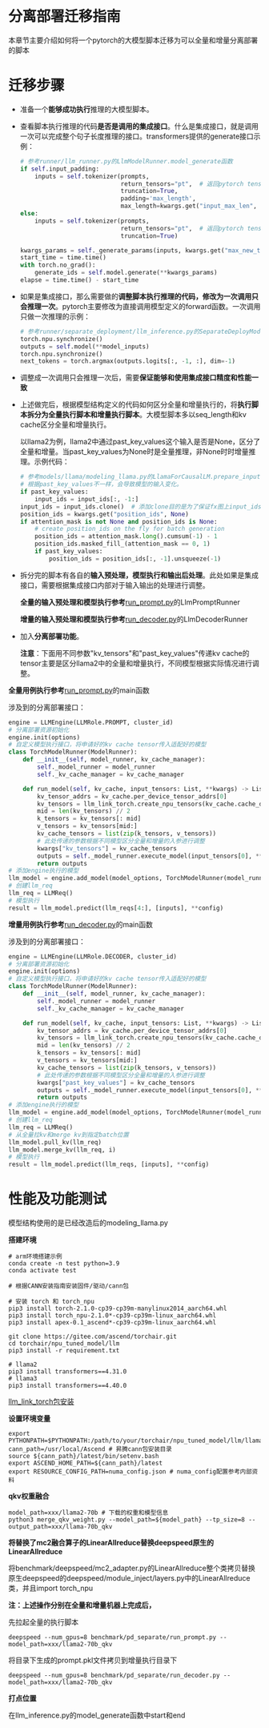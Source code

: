 

# 分离部署迁移指南

本章节主要介绍如何将一个pytorch的大模型脚本迁移为可以全量和增量分离部署的脚本

# 迁移步骤

- 准备一个**能够成功执行**推理的大模型脚本。

- 查看脚本执行推理的代码**是否是调用的集成接口**。什么是集成接口，就是调用一次可以完成整个句子长度推理的接口。transformers提供的generate接口示例：

  ```python
  # 参考runner/llm_runner.py的LlmModelRunner.model_generate函数
  if self.input_padding:
      inputs = self.tokenizer(prompts,
                              return_tensors="pt",  # 返回pytorch tensor
                              truncation=True,
                              padding='max_length',
                              max_length=kwargs.get("input_max_len", 1024))
  else:
      inputs = self.tokenizer(prompts,
                              return_tensors="pt",  # 返回pytorch tensor
                              truncation=True)
  
  kwargs_params = self._generate_params(inputs, kwargs.get("max_new_tokens", 1024))
  start_time = time.time()
  with torch.no_grad():
      generate_ids = self.model.generate(**kwargs_params)
  elapse = time.time() - start_time
  ```

- 如果是集成接口，那么需要做的**调整脚本执行推理的代码，修改为一次调用只会推理一次**。pytorch主要修改为直接调用模型定义的forward函数。一次调用只做一次推理的示例：

  ```python
  # 参考runner/separate_deployment/llm_inference.py的SeparateDeployModelRunner.model_generate函数
  torch.npu.synchronize()
  outputs = self.model(**model_inputs)
  torch.npu.synchronize()
  next_tokens = torch.argmax(outputs.logits[:, -1, :], dim=-1)
  ```

- 调整成一次调用只会推理一次后，需要**保证能够和使用集成接口精度和性能一致**

- 上述做完后，根据模型结构定义的代码如何区分全量和增量执行的，将**执行脚本拆分为全量执行脚本和增量执行脚本**。大模型脚本多以seq_length和kv cache区分全量和增量执行。

  以llama2为例，llama2中通过past_key_values这个输入是否是None，区分了全量和增量。当past_key_values为None时是全量推理，非None时时增量推理。示例代码：

  ```python
  # 参考models/llama/modeling_llama.py的LlamaForCausalLM.prepare_inputs_for_generation函数
  # 根据past_key_values不一样，会导致模型的输入变化。
  if past_key_values:
      input_ids = input_ids[:, -1:]
  input_ids = input_ids.clone()  # 添加clone目的是为了保证fx图上input_ids不变化
  position_ids = kwargs.get("position_ids", None)
  if attention_mask is not None and position_ids is None:
      # create position_ids on the fly for batch generation
      position_ids = attention_mask.long().cumsum(-1) - 1
      position_ids.masked_fill_(attention_mask == 0, 1)
      if past_key_values:
          position_ids = position_ids[:, -1].unsqueeze(-1)
  ```

- 拆分完的脚本有各自的**输入预处理，模型执行和输出后处理**。此处如果是集成接口，需要根据集成接口内部对于输入输出的处理进行调整。

  **全量的输入预处理和模型执行参考**[run_prompt.py](./run_prompt.py)的LlmPromptRunner

  **增量的输入预处理和模型执行参考**[run_decoder.py](./run_decoder.py)的LlmDecoderRunner

- 加入**分离部署功能**。

  **注意**：下面用不同参数"kv_tensors"和"past_key_values"传递kv cache的tensor主要是区分llama2中的全量和增量执行，不同模型根据实际情况进行调整。

**全量用例执行参考**[run_prompt.py](./run_prompt.py)的main函数

涉及到的分离部署接口：

```python
engine = LLMEngine(LLMRole.PROMPT, cluster_id)
# 分离部署资源初始化
engine.init(options)
# 自定义模型执行接口，将申请好的kv cache tensor传入适配好的模型
class TorchModelRunner(ModelRunner):
    def __init__(self, model_runner, kv_cache_manager):
        self._model_runner = model_runner
        self._kv_cache_manager = kv_cache_manager

    def run_model(self, kv_cache, input_tensors: List, **kwargs) -> List:
        kv_tensor_addrs = kv_cache.per_device_tensor_addrs[0]
        kv_tensors = llm_link_torch.create_npu_tensors(kv_cache.cache_desc.shape, torch.float16, kv_tensor_addrs)
        mid = len(kv_tensors) // 2
        k_tensors = kv_tensors[: mid]
        v_tensors = kv_tensors[mid:]
        kv_cache_tensors = list(zip(k_tensors, v_tensors))
        # 此处传递的参数根据不同模型区分全量和增量的入参进行调整
        kwargs["kv_tensors"] = kv_cache_tensors
        outputs = self._model_runner.execute_model(input_tensors[0], **kwargs)
        return outputs
# 添加engine执行的模型
llm_model = engine.add_model(model_options, TorchModelRunner(model_runner, engine.kv_cache_manager))
# 创建llm_req
llm_req = LLMReq()
# 模型执行
result = llm_model.predict(llm_reqs[4:], [inputs], **config)
```

**增量用例执行参考**[run_decoder.py](./run_decoder.py)的main函数

涉及到的分离部署接口：

```python
engine = LLMEngine(LLMRole.DECODER, cluster_id)
# 分离部署资源初始化
engine.init(options)
# 自定义模型执行接口，将申请好的kv cache tensor传入适配好的模型
class TorchModelRunner(ModelRunner):
    def __init__(self, model_runner, kv_cache_manager):
        self._model_runner = model_runner
        self._kv_cache_manager = kv_cache_manager

    def run_model(self, kv_cache, input_tensors: List, **kwargs) -> List:
        kv_tensor_addrs = kv_cache.per_device_tensor_addrs[0]
        kv_tensors = llm_link_torch.create_npu_tensors(kv_cache.cache_desc.shape, torch.float16, kv_tensor_addrs)
        mid = len(kv_tensors) // 2
        k_tensors = kv_tensors[: mid]
        v_tensors = kv_tensors[mid:]
        kv_cache_tensors = list(zip(k_tensors, v_tensors))
        # 此处传递的参数根据不同模型区分全量和增量的入参进行调整
        kwargs["past_key_values"] = kv_cache_tensors
        outputs = self._model_runner.execute_model(input_tensors[0], **kwargs)
        return outputs
# 添加engine执行的模型
llm_model = engine.add_model(model_options, TorchModelRunner(model_runner, engine.kv_cache_manager))
# 创建llm_req
llm_req = LLMReq()
# 从全量拉kv和merge kv到指定batch位置
llm_model.pull_kv(llm_req)
llm_model.merge_kv(llm_req, i)
# 模型执行
result = llm_model.predict(llm_reqs, [inputs], **config)
```

# 性能及功能测试

模型结构使用的是已经改造后的modeling_llama.py

**搭建环境**

```shell
# arm环境搭建示例
conda create -n test python=3.9
conda activate test

# 根据CANN安装指南安装固件/驱动/cann包

# 安装 torch 和 torch_npu
pip3 install torch-2.1.0-cp39-cp39m-manylinux2014_aarch64.whl
pip3 install torch_npu-2.1.0*-cp39-cp39m-linux_aarch64.whl
pip3 install apex-0.1_ascend*-cp39-cp39m-linux_aarch64.whl

git clone https://gitee.com/ascend/torchair.git
cd torchair/npu_tuned_model/llm
pip3 install -r requirement.txt

# llama2
pip3 install transformers==4.31.0
# llama3
pip3 install transformers==4.40.0
```

[llm_link_torch包安装](https://gitee.com/cann/air/blob/ge_dev/python/llm_link_torch/README.md)

**设置环境变量**

```shell
export PYTHONPATH=$PYTHONPATH:/path/to/your/torchair/npu_tuned_model/llm/llama
cann_path=/usr/local/Ascend # 昇腾cann包安装目录
source ${cann_path}/latest/bin/setenv.bash
export ASCEND_HOME_PATH=${cann_path}/latest
export RESOURCE_CONFIG_PATH=numa_config.json # numa_config配置参考内部资料
```

**qkv权重融合**

```shell
model_path=xxx/llama2-70b # 下载的权重和模型信息
python3 merge_qkv_weight.py --model_path=${model_path} --tp_size=8 --output_path=xxx/llama-70b_qkv
```

**将替换了mc2融合算子的LinearAllreduce替换deepspeed原生的LinearAllreduce**

将benchmark/deepspeed/mc2_adapter.py的LinearAllreduce整个类拷贝替换原生deepspeed的deepspeed/module_inject/layers.py中的LinearAllreduce类，并且import torch_npu

**注：上述操作分别在全量和增量机器上完成后，**

先拉起全量的执行脚本

```shell
deepspeed --num_gpus=8 benchmark/pd_separate/run_prompt.py --model_path=xxx/llama2-70b_qkv
```

将目录下生成的prompt.pkl文件拷贝到增量执行目录下

```shell
deepspeed --num_gpus=8 benchmark/pd_separate/run_decoder.py --model_path=xxx/llama2-70b_qkv
```

**打点位置**

在llm_inference.py的model_generate函数中start和end